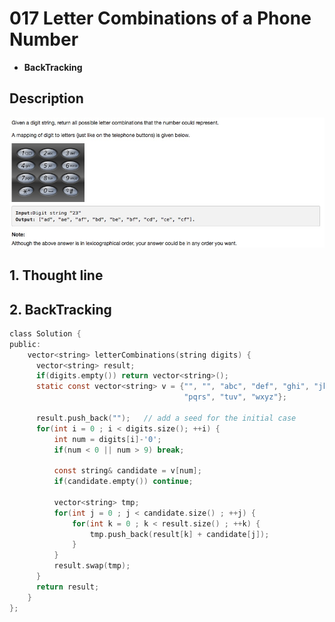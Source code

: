 # 017 Letter Combinations of a Phone Number

- **BackTracking**

## Description
![IMAGE](resources/B8643AD4B0F6E1BCF99EAA6525946BF7.jpg)

## 1. Thought line


## 2. BackTracking

```c
class Solution {
public:
    vector<string> letterCombinations(string digits) {
      vector<string> result;
      if(digits.empty()) return vector<string>();
      static const vector<string> v = {"", "", "abc", "def", "ghi", "jkl", "mno", 
                                       "pqrs", "tuv", "wxyz"};

      result.push_back("");   // add a seed for the initial case
      for(int i = 0 ; i < digits.size(); ++i) {
          int num = digits[i]-'0';
          if(num < 0 || num > 9) break;

          const string& candidate = v[num];
          if(candidate.empty()) continue;

          vector<string> tmp;
          for(int j = 0 ; j < candidate.size() ; ++j) {
              for(int k = 0 ; k < result.size() ; ++k) {
                  tmp.push_back(result[k] + candidate[j]);
              }
          }
          result.swap(tmp);
      }
      return result;
    }
};
```

